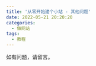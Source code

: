```yaml
---
title: '从零开始建个小站 - 其他问题'
date: 2022-05-21 20:20:20
categories:
  - 做网站
tags:
  - 教程
---
```

如有问题，请留言。
